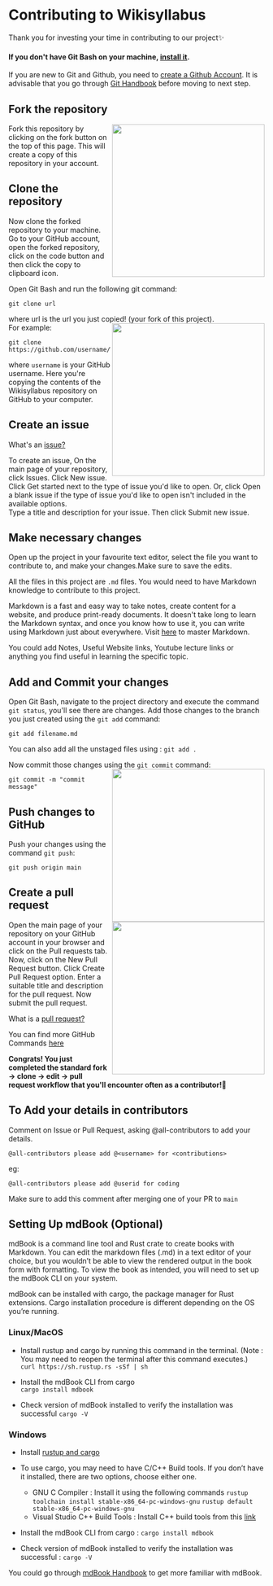 # Contributing to Wikisyllabus
Thank you for investing your time in contributing to our project✨
  
#### If you don't have Git Bash on your machine, [install it](https://git-scm.com/downloads).
If you are new to Git and Github, you need to [create a Github Account](https://github.com). It is advisable that you go through [Git Handbook](https://docs.github.com/en/github) before moving to next step.  


## Fork the repository  
<img align="right" width="300" src="https://github.com/gtechatfg/WikiSyllabus/blob/main/docs/assets/fork.jpg" />
Fork this repository by clicking on the fork button on the top of this page.
This will create a copy of this repository in your account.  

## Clone the repository  
Now clone the forked repository to your machine. Go to your GitHub account, open the forked repository, click on the code button and then click the copy to clipboard icon.

Open Git Bash and run the following git command:

```
git clone url 
```

where url  is the url you just copied! (your fork of this project).
<img align="right" width="300" src="https://github.com/gtechatfg/WikiSyllabus/blob/main/docs/assets/code.png" />  
For example:

```
git clone https://github.com/username/Wikisyllabus.git
```

where `username` is your GitHub username. Here you're copying the contents of the Wikisyllabus repository on GitHub to your computer.  

## Create an issue

What's an [issue?](https://docs.github.com/en/issues/tracking-your-work-with-issues/quickstart)  
  
To create an issue, On the main page of your repository, click  Issues. Click New issue.  
Click Get started next to the type of issue you'd like to open. Or, click Open a blank issue if the type of issue you'd like to open isn't included in the available options.  
Type a title and description for your issue. Then click Submit new issue.

  
## Make necessary changes

Open up the project in your favourite text editor, select the file you want to contribute to, and make your changes.Make sure to save the edits.

All the files in this project are ```.md``` files. You would need to have Markdown knowledge to contribute to this project.    
   
Markdown is a fast and easy way to take notes, create content for a website, and produce print-ready documents. It doesn't take long to learn the Markdown syntax, and once you know how to use it, you can write using Markdown just about everywhere. Visit [here](https://guides.github.com/features/mastering-markdown/) to master Markdown.  
  
You could add Notes, Useful Website links, Youtube lecture links or anything you find useful in learning the specific topic.

## Add and Commit your changes
Open Git Bash, navigate to the project directory and execute the command ```git status```, you'll see there are changes.
 Add those changes to the branch you just created using the `git add` command:

```
git add filename.md
```
You can also add all the unstaged files using : ```git add .```  

Now commit those changes using the `git commit` command:
<img align="right" width="300" src="https://github.com/gtechatfg/WikiSyllabus/blob/main/docs/assets/commit.png" /> 

```
git commit -m "commit message"
```
       
## Push changes to GitHub

Push your changes using the command `git push`:

```
git push origin main
```

## Create a pull request
  
<img align="right" width="300" src="https://github.com/gtechatfg/WikiSyllabus/blob/main/docs/assets/pr.PNG" /> 
Open the main page of your repository on your GitHub account in your browser and click on the Pull requests tab.  
Now, click on the New Pull Request button.  
Click Create Pull Request option. Enter a suitable title and description for the pull request. Now submit the pull request.    

  
What is a [pull request?](https://docs.github.com/en/github/collaborating-with-pull-requests/proposing-changes-to-your-work-with-pull-requests/about-pull-requests)    
  
You can find more GitHub Commands [here](https://www.geeksforgeeks.org/list-useful-github-commands/)
  
__Congrats! You just completed the standard fork -> clone -> edit -> pull request workflow that you'll encounter often as a contributor!🎉__
  
## To Add your details in contributors 

Comment on Issue or Pull Request, asking @all-contributors to add your details.

`@all-contributors please add @<username> for <contributions>`

eg: 

`@all-contributors please add @userid for coding`

Make sure to add this comment after merging one of your PR to `main`



## Setting Up mdBook (Optional)
mdBook is a command line tool and Rust crate to create books with Markdown. You can edit the markdown files (.md) in a text editor of your choice, but you wouldn’t be able to view the rendered output in the book form with formatting. To view the book as intended, you will need to set up the mdBook CLI on your system. 
  
mdBook can be installed with cargo, the package manager for Rust extensions. Cargo installation procedure is different depending on the OS you’re running.
  
### Linux/MacOS
* Install rustup and cargo by running this command in the terminal. (Note : You may need to reopen the terminal after this command executes.)  
```curl https://sh.rustup.rs -sSf | sh```  
  
* Install the mdBook CLI from cargo  
```cargo install mdbook``` 
  
* Check version of mdBook installed to verify the installation was successful
```cargo -V```  
  
### Windows
* Install [rustup and cargo](https://www.rust-lang.org/tools/install)  
  
* To use cargo, you may need to have C/C++ Build tools. If you don’t have it installed, there are two options, choose either one.  
  * GNU C Compiler : Install it using the following commands  ```rustup toolchain install stable-x86_64-pc-windows-gnu``` ```rustup default stable-x86_64-pc-windows-gnu```  
  * Visual Studio C++ Build Tools : Install C++ build tools from this [link](https://visualstudio.microsoft.com/visual-cpp-build-tools)
  
* Install the mdBook CLI from cargo  : ```cargo install mdbook```    

* Check version of mdBook installed to verify the installation was successful	: ```cargo -V```

You could go through [mdBook Handbook](https://phaiax.github.io/mdBook/README.html) to get more familiar with mdBook.




 

